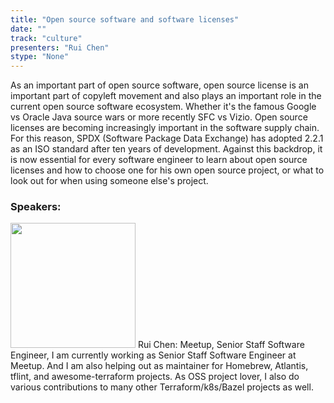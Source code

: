```yaml
---
title: "Open source software and software licenses"
date: "" 
track: "culture"
presenters: "Rui Chen"
stype: "None"
---
```

As an important part of open source software, open source license is an important part of copyleft movement and also plays an important role in the current open source software ecosystem. Whether it's the famous Google vs Oracle Java source wars or more recently SFC vs Vizio. Open source licenses are becoming increasingly important in the software supply chain. For this reason, SPDX (Software Package Data Exchange) has adopted 2.2.1 as an ISO standard after ten years of development. Against this backdrop, it is now essential for every software engineer to learn about open source licenses and how to choose one for his own open source project, or what to look out for when using someone else's project.
 ### Speakers: 
 <img src="images/speaker/1231.png" width="200" />
 Rui Chen: Meetup, Senior Staff Software Engineer, I am currently working as Senior Staff Software Engineer at Meetup. And I am also helping out as maintainer for Homebrew, Atlantis, tflint, and awesome-terraform projects. As OSS project lover, I also do various contributions to many other Terraform/k8s/Bazel projects as well.
 